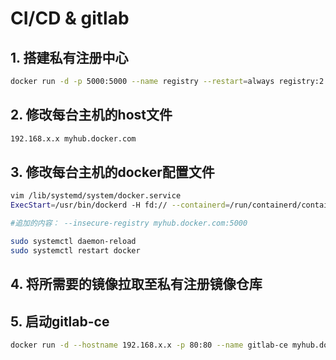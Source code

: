 # CI/CD & gitlab
## 1. 搭建私有注册中心
```bash
docker run -d -p 5000:5000 --name registry --restart=always registry:2
```
## 2. 修改每台主机的host文件
```bash
192.168.x.x myhub.docker.com
```
## 3. 修改每台主机的docker配置文件
```bash
vim /lib/systemd/system/docker.service
ExecStart=/usr/bin/dockerd -H fd:// --containerd=/run/containerd/containerd.sock --insecure-registry myhub.docker.com:5000

#追加的内容： --insecure-registry myhub.docker.com:5000

sudo systemctl daemon-reload
sudo systemctl restart docker
```

## 4. 将所需要的镜像拉取至私有注册镜像仓库
## 5. 启动gitlab-ce
```bash
docker run -d --hostname 192.168.x.x -p 80:80 --name gitlab-ce myhub.docker.com:5000/gitlab-ce:latest 
```









